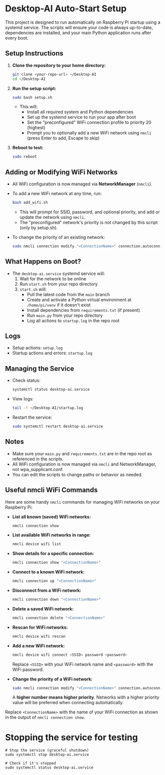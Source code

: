 # Desktop-AI Auto-Start Setup

This project is designed to run automatically on Raspberry Pi startup using a systemd service. The scripts will ensure your code is always up-to-date, dependencies are installed, and your main Python application runs after every boot.

## Setup Instructions

1. **Clone the repository to your home directory:**
   ```sh
   git clone <your-repo-url> ~/Desktop-AI
   cd ~/Desktop-AI
   ```

2. **Run the setup script:**
   ```sh
   sudo bash setup.sh
   ```
   - This will:
     - Install all required system and Python dependencies
     - Set up the systemd service to run your app after boot
     - Set the "preconfigured" WiFi connection profile to priority 20 (highest)
     - Prompt you to optionally add a new WiFi network using `nmcli` (press Enter to add, Escape to skip)

3. **Reboot to test:**
   ```sh
   sudo reboot
   ```

## Adding or Modifying WiFi Networks

- All WiFi configuration is now managed via **NetworkManager** (`nmcli`).
- To add a new WiFi network at any time, run:
  ```sh
  bash add_wifi.sh
  ```
  - This will prompt for SSID, password, and optional priority, and add or update the network using `nmcli`.
  - The "preconfigured" network's priority is not changed by this script (only by setup.sh).

- To change the priority of an existing network:
  ```sh
  sudo nmcli connection modify "<ConnectionName>" connection.autoconnect-priority <number>
  ```

## What Happens on Boot?
- The `desktop-ai.service` systemd service will:
  1. Wait for the network to be online
  2. Run `start.sh` from your repo directory
  3. `start.sh` will:
     - Pull the latest code from the `main` branch
     - Create and activate a Python virtual environment at `/home/pi/venv` if it doesn't exist
     - Install dependencies from `requirements.txt` (if present)
     - Run `main.py` from your repo directory
     - Log all actions to `startup.log` in the repo root

## Logs
- Setup actions: `setup.log`
- Startup actions and errors: `startup.log`

## Managing the Service
- Check status:
  ```sh
  systemctl status desktop-ai.service
  ```
- View logs:
  ```sh
  tail -f ~/Desktop-AI/startup.log
  ```
- Restart the service:
  ```sh
  sudo systemctl restart desktop-ai.service
  ```

## Notes
- Make sure your `main.py` and `requirements.txt` are in the repo root as referenced in the scripts.
- All WiFi configuration is now managed via `nmcli` and NetworkManager, not wpa_supplicant.conf.
- You can edit the scripts to change paths or behavior as needed.

## Useful nmcli WiFi Commands

Here are some handy `nmcli` commands for managing WiFi networks on your Raspberry Pi:

- **List all known (saved) WiFi networks:**
  ```sh
  nmcli connection show
  ```

- **List available WiFi networks in range:**
  ```sh
  nmcli device wifi list
  ```

- **Show details for a specific connection:**
  ```sh
  nmcli connection show "<ConnectionName>"
  ```

- **Connect to a known WiFi network:**
  ```sh
  nmcli connection up "<ConnectionName>"
  ```

- **Disconnect from a WiFi network:**
  ```sh
  nmcli connection down "<ConnectionName>"
  ```

- **Delete a saved WiFi network:**
  ```sh
  nmcli connection delete "<ConnectionName>"
  ```

- **Rescan for WiFi networks:**
  ```sh
  nmcli device wifi rescan
  ```

- **Add a new WiFi network:**
  ```sh
  nmcli device wifi connect <SSID> password <password>
  ```
  Replace `<SSID>` with your WiFi network name and `<password>` with the WiFi password.

- **Change the priority of a WiFi network:**
  ```sh
  sudo nmcli connection modify "<ConnectionName>" connection.autoconnect-priority <number>
  ```
  A **higher number means higher priority**. Networks with a higher priority value will be preferred when connecting automatically.

Replace `<ConnectionName>` with the name of your WiFi connection as shown in the output of `nmcli connection show`. 


# Stopping the service for testing
```
# Stop the service (graceful shutdown)
sudo systemctl stop desktop-ai.service

# Check if it's stopped
sudo systemctl status desktop-ai.service
```